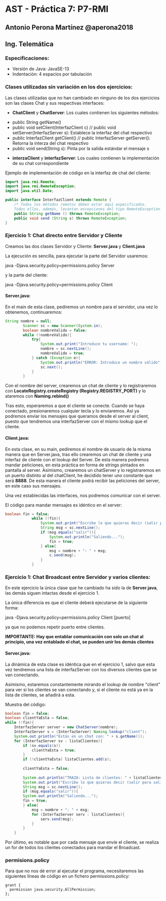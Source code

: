 # AST - Práctica 7: P7-RMI
## Antonio Perona Martínez @aperona2018
## Ing. Telemática 

### Especificaciones:

* Versión de Java: JavaSE-13
* Indentación: 4 espacios por tabulación

### Clases utilizadas sin variación en los dos ejercicios:

Las clases utilizadas que no han cambiado en ninguno de los dos ejercicios son las clases Chat y sus respectivas interfaces:

* **ChatClient** y **ChatServer**: Los cuales contienen los siguientes métodos:
 - public String getName()
 - public void setClient(InterfazClient c) // public void setServer(InterfazServer s): Establece la interfaz del chat respectivo
 - public InterfazClient getClient() // public InterfazServer getServer(): Retorna la interza del chat respectivo
 - public void send(String s): Pinta por la salida estándar el mensaje s
 
* **interzaClient** y **interfazServer**: Los cuales contienen la implementación de su chat correspondiente 

Ejemplo de implementación de código en la interfaz de chat del cliente:
```java
import java.rmi.Remote;
import java.rmi.RemoteException;
import java.util.Date;

public interface InterfazClient extends Remote {
	/* Todos los métodos remotos deben estar aquí especificados.
	Todos ellos, además, levantan excepciones del tipo RemoteException. */
	public String getName () throws RemoteException;
	public void send (String s) throws RemoteException;
}
```

### Ejercicio 1: Chat directo entre Servidor y Cliente

Creamos las dos clases Servidor y Cliente: **Server.java** y **Client.java**

La ejecución es sencilla, para ejecutar la parte del Servidor usaremos:

java -Djava.security.policy=permissions.policy Server

y la parte del cliente:

java -Djava.security.policy=permissions.policy Client

#### Server.java:

En el main de esta clase, pediremos un nombre para el servidor, una vez lo obtenemos, continuaremos:

```java
String nombre = null;
		Scanner sc = new Scanner(System.in);
		boolean nombreValido = false;
		while (!nombreValido){
			try{
				System.out.print("Introduce tu username: ");
				nombre = sc.nextLine();
				nombreValido = true;
			} catch (Exception e){
				System.out.println("ERROR: Introduce un nombre válido");
				sc.next();
			}
		}
```

Con el nombre del server, crearemos un chat de cliente  y lo registraremos con **LocateRegistry.createRegistry (Registry.REGISTRY_PORT)** y lo ataremos con **Naming.rebind()**

Tras esto, esperaremos a que el cliente se conecte. Cuando se haya conectado, presionaremos cualquier tecla y lo enviaremos. Así ya podremos enviar los mensajes que queramos desde el server al client, puesto que tendremos una interfazServer con el mismo lookup que el cliente.


#### Client.java:

En esta clase, en su main, pediremos el nombre de usuario de la misma manera que en Server.java, tras ello crearemos un chat de cliente y una interfaz de cliente con el lookup del Server. De esta manera podremos mandar peticiones, en esta práctica en forma de strings pintados en pantalla al server.
Asimismo, crearemos un chatServer y lo registraremos en un puerto distinto al del chatClient, he decidido tener uno constante que será **8888**. De esta manera el cliente podrá recibir las peticiones del server, en este caso sus mensajes.

Una vez establecidas las interfaces, nos podremos comunicar con el server.

El código para mandar mensajes es idéntico en el server:
```java
boolean fin = false;
			while (!fin){
				System.out.print("Escribe lo que quieras decir (salir para salir): ");
				String msg = sc.nextLine();
				if (msg.equals("salir")){
					System.out.println("Saliendo...");
					fin = true;
				} else{
					msg = nombre + ": " + msg; 
					c.send(msg);
				}
			}
```

### Ejercicio 1: Chat Broadcast entre Servidor y varios clientes:

En este ejercicio la única clase que he cambiado ha sido la de **Server.java**, las demás siguen intactas desde el ejercicio 1.

La única diferencia es que el cliente deberá ejecutarse de la siguiente forma:

java -Djava.security.policy=permissions.policy Client [puerto]

ya que no podemos repetir puerto entre clientes.


**IMPORTANTE: Hay que entablar comunicación con solo un chat al principio, una vez entablado el chat, se pueden unir los demás clientes**

#### Server.java:

La dinámica de esta clase es idéntica que en el ejercicio 1, salvo que esta vez tendremos una lista de interfazServer con los diversos clientes que se van conectando.

Asimismo, estaremos constantemente mirando el lookup de nombre "client" para ver si los clientes se van conectando y, si el cliente no está ya en la lista de clientes, se añadirá a esta. 

Muestra del código:

```java
boolean fin = false;
boolean clientYaEsta = false;
while (!fin){
	InterfazServer server = new ChatServer(nombre);
	InterfazServer s = (InterfazServer) Naming.lookup("client");
	System.out.println("Estás en un chat con: " + s.getName());
	for (InterfazServer sv : listaClientes){
		if (sv.equals(s)) 
			clientYaEsta = true;
		}
		if (!clientYaEsta) listaClientes.add(s);
				
		clientYaEsta = false;
				
		System.out.println("TRAZA: Lista de clientes: " + listaClientes);
		System.out.print("Escribe lo que quieras decir (salir para salir): ");
		String msg = sc.nextLine();
		if (msg.equals("salir")){
		System.out.println("Saliendo...");
		fin = true;
		} else{
			msg = nombre + ": " + msg; 
			for (InterfazServer serv : listaClientes){
				serv.send(msg);
			}
		}
	}
```

Por último, es notable que por cada mensaje que envíe el cliente, se realiza un for de todos los clientes conectados para mandar el Broadcast.


### permisions.policy

Para que no nos dé error al ejecutar el programa, necesitaremos las siguientes líneas de código en un fichero permissions.policy:

```
grant {
  permission java.security.AllPermission;
};
```

